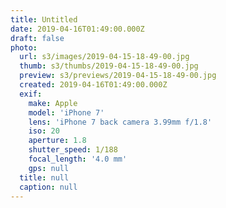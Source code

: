 ```yaml
---
title: Untitled
date: 2019-04-16T01:49:00.000Z
draft: false
photo:
  url: s3/images/2019-04-15-18-49-00.jpg
  thumb: s3/thumbs/2019-04-15-18-49-00.jpg
  preview: s3/previews/2019-04-15-18-49-00.jpg
  created: 2019-04-16T01:49:00.000Z
  exif:
    make: Apple
    model: 'iPhone 7'
    lens: 'iPhone 7 back camera 3.99mm f/1.8'
    iso: 20
    aperture: 1.8
    shutter_speed: 1/188
    focal_length: '4.0 mm'
    gps: null
  title: null
  caption: null
---
```


